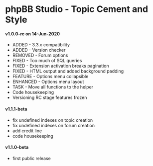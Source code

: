 # phpBB Studio - Topic Cement and Style

#### v1.0.0-rc on 14-Jun-2020
- ADDED - 3.3.x compatibility
- ADDED - Version checker
- REMOVED - Forum options
- FIXED - Too much of SQL queries
- FIXED - Extension activation breaks pagination
- FIXED - HTML output and added background padding
- FEATURE - Options menu collapsible
- ENHANCED - Options menu layout
- TASK - Move all functions to the helper
- Code housekeeping
- Versioning RC stage features frozen

#### v1.1.1-beta
- fix undefined indexes on topic creation
- fix undefined indexes on forum creation
- add credit line
- code housekeeping

#### v1.1.0-beta
 - first public release
